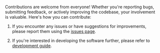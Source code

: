 Contributions are welcome from everyone! Whether you're reporting bugs, submitting feedback, or actively improving the codebase, your involvement is valuable. Here's how you can contribute:

1. If you encounter any issues or have suggestions for improvements, please report them using the <a href="https://github.com/lucaslrodri/jupyter-tikz/issues" target="_blank">issues page</a>.

2. If you're interested in developing the software further, please refer to [development guide](./about/development.md). 